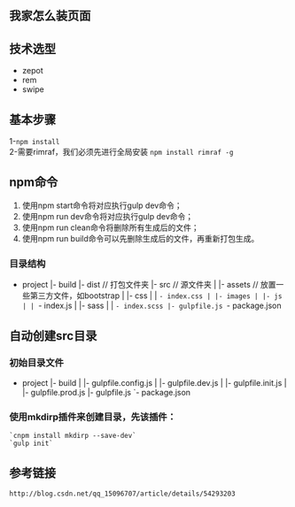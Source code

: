 ## 我家怎么装页面
## 技术选型
- zepot
- rem
- swipe









##  基本步骤
1-`npm install`  
2-需要rimraf，我们必须先进行全局安装 `npm install rimraf -g` 
##  npm命令  
1. 使用npm start命令将对应执行gulp dev命令； 
2. 使用npm run dev命令将对应执行gulp dev命令； 
3. 使用npm run clean命令将删除所有生成后的文件； 
4. 使用npm run build命令可以先删除生成后的文件，再重新打包生成。

### 目录结构
- project
  |- build
  |- dist // 打包文件夹
  |- src  // 源文件夹
  | |- assets // 放置一些第三方文件，如bootstrap
  | |- css
  | | `- index.css
  | |- images
  | |- js
  | | `- index.js
  | |- sass
  | | `- index.scss
  |- gulpfile.js
  `- package.json

## 自动创建src目录
### 初始目录文件
- project
  |- build
  | |- gulpfile.config.js
  | |- gulpfile.dev.js
  | |- gulpfile.init.js
  | |- gulpfile.prod.js
  |- gulpfile.js
  `- package.json

### 使用mkdirp插件来创建目录，先该插件：
    `cnpm install mkdirp --save-dev`
    `gulp init`

## 参考链接 
`http://blog.csdn.net/qq_15096707/article/details/54293203`
